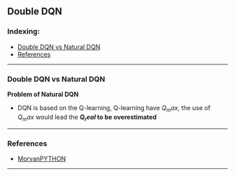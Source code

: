 ## Double DQN

### Indexing:
- [Double DQN vs Natural DQN](#Double-DQN-vs-Natural-DQN)
- [References](#References)

---
### Double DQN vs Natural DQN
**Problem of Natural DQN**
- DQN is based on the Q-learning, Q-learning have $Q_max$, the use of $Q_max$ would lead the **$Q_real$ to be overestimated**
---
### References
- [MorvanPYTHON](https://morvanzhou.github.io/tutorials/machine-learning/reinforcement-learning/4-5-double_DQN/)
---
